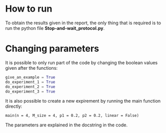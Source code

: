 # How to run
To obtain the results given in the report, the only thing that is required is to run the python file **Stop-and-wait_protocol.py**. 
# Changing parameters
It is possible to only run part of the code by changing the boolean values given after the functions:
```python
give_an_example = True
do_experiment_1 = True
do_experiment_2 = True
do_experiment_3 = True
```
It is also possible to create a new expirement by running the main function directly:
```
main(n = 4, M_size = 4, p1 = 0.2, p2 = 0.2, linear = False)
```
The parameters are explained in the docstring in the code.
